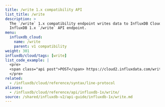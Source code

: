 ```yaml
---
title: /write 1.x compatibility API
list_title: /write
description: >
  The `/write` 1.x compatibility endpoint writes data to InfluxDB Cloud using patterns from the
  InfluxDB 1.x `/write` API endpoint.
menu:
  influxdb_cloud:
    name: /write
    parent: v1 compatibility
weight: 301
influxdb/cloud/tags: [write]
list_code_example: |
  <pre>
  <span class="api post">POST</span> https://cloud2.influxdata.com/write
  </pre>
related:
  - /influxdb/cloud/reference/syntax/line-protocol
aliases:
  - /influxdb/cloud/reference/api/influxdb-1x/write/
source: /shared/influxdb-v2/api-guide/influxdb-1x/write.md
---
```


<!-- The content of this file is at 
// SOURCE content/shared/influxdb-v2/api-guide/influxdb-1x/write.md-->
